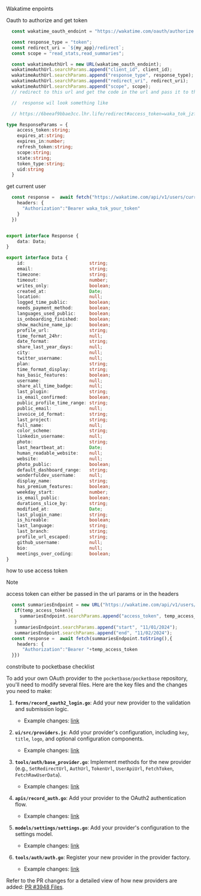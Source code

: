 Wakatime enpoints

Oauth to authorize and get token 
```ts
  const wakatime_oauth_endoint = "https://wakatime.com/oauth/authorize ";

  const response_type = "token";
  const redirect_uri = `${my_app}/redirect`;
  const scope = "read_stats,read_summaries";

  const wakatimeAuthUrl = new URL(wakatime_oauth_endoint);
  wakatimeAuthUrl.searchParams.append("client_id", client_id);
  wakatimeAuthUrl.searchParams.append("response_type", response_type);
  wakatimeAuthUrl.searchParams.append("redirect_uri", redirect_uri);
  wakatimeAuthUrl.searchParams.append("scope", scope);
  // redirect to this url and get the code in the url and pass it to the token api

  //  response wil look something like 

  // https://6beeaf9bbae3cc.lhr.life/redirect#access_token=waka_tok_jzfbdhN8Jn9Gn5NZEjuHAnNqHyquj03FVrWOEomqyZmqCq22P&expires_at=2024-11-07T15%3A03%3A39Z&expires_in=432002&4e4refresh_token=waka_ref_5nVncyobrrqrr9dzscope=read_summaries&state=STATE&token_type=bearer&uid=018cc20e-ad5a-4d40-ad76-7d398731446f

type ResponseParams = {
    access_token:string;
    expires_at:string;
    expires_in:number;
    refresh_token:string;
    scope:string;
    state:string;
    token_type:string;
    uid:string
  }
```


get current user 

```ts
  const response =  await fetch("https://wakatime.com/api/v1/users/current",{
    headers: {
      "Authorization":"Bearer waka_tok_your_token"
    }
  })


export interface Response {
    data: Data;
}

export interface Data {
    id:                        string;
    email:                     string;
    timezone:                  string;
    timeout:                   number;
    writes_only:               boolean;
    created_at:                Date;
    location:                  null;
    logged_time_public:        boolean;
    needs_payment_method:      boolean;
    languages_used_public:     boolean;
    is_onboarding_finished:    boolean;
    show_machine_name_ip:      boolean;
    profile_url:               string;
    time_format_24hr:          null;
    date_format:               string;
    share_last_year_days:      null;
    city:                      null;
    twitter_username:          null;
    plan:                      string;
    time_format_display:       string;
    has_basic_features:        boolean;
    username:                  null;
    share_all_time_badge:      null;
    last_plugin:               string;
    is_email_confirmed:        boolean;
    public_profile_time_range: string;
    public_email:              null;
    invoice_id_format:         string;
    last_project:              string;
    full_name:                 null;
    color_scheme:              string;
    linkedin_username:         null;
    photo:                     string;
    last_heartbeat_at:         Date;
    human_readable_website:    null;
    website:                   null;
    photo_public:              boolean;
    default_dashboard_range:   string;
    wonderfuldev_username:     null;
    display_name:              string;
    has_premium_features:      boolean;
    weekday_start:             number;
    is_email_public:           boolean;
    durations_slice_by:        string;
    modified_at:               Date;
    last_plugin_name:          string;
    is_hireable:               boolean;
    last_language:             string;
    last_branch:               string;
    profile_url_escaped:       string;
    github_username:           null;
    bio:                       null;
    meetings_over_coding:      boolean;
}


```
how to use access token 
>[!NOTE]
> access token can either be passed in the url params or in the headers

```ts
  const summariesEndpoint = new URL("https://wakatime.com/api/v1/users/current/summaries"); 
   if(temp_access_token){
     summariesEndpoint.searchParams.append("access_token", temp_access_token);
   }
   summariesEndpoint.searchParams.append("start", "11/01/2024");
   summariesEndpoint.searchParams.append("end", "11/02/2024");
  const response =  await fetch(summariesEndpoint.toString(),{
    headers: {
      "Authorization":"Bearer "+temp_access_token
  }})
```

constribute to pocketbase checklist

To add your own OAuth provider to the `pocketbase/pocketbase` repository, you'll need to modify several files. Here are the key files and the changes you need to make:

1. **`forms/record_oauth2_login.go`**: Add your new provider to the validation and submission logic.
   - Example changes: [link](https://github.com/pocketbase/pocketbase/blob/26ef0c697c5d95f4a9da13090797673ac36e5bc0/forms/record_oauth2_login.go)

2. **`ui/src/providers.js`**: Add your provider's configuration, including `key`, `title`, `logo`, and optional configuration components.
   - Example changes: [link](https://github.com/pocketbase/pocketbase/blob/26ef0c697c5d95f4a9da13090797673ac36e5bc0/ui/src/providers.js)

3. **`tools/auth/base_provider.go`**: Implement methods for the new provider (e.g., `SetRedirectUrl`, `AuthUrl`, `TokenUrl`, `UserApiUrl`, `FetchToken`, `FetchRawUserData`).
   - Example changes: [link](https://github.com/pocketbase/pocketbase/blob/26ef0c697c5d95f4a9da13090797673ac36e5bc0/tools/auth/base_provider.go)

4. **`apis/record_auth.go`**: Add your provider to the OAuth2 authentication flow.
   - Example changes: [link](https://github.com/pocketbase/pocketbase/blob/26ef0c697c5d95f4a9da13090797673ac36e5bc0/apis/record_auth.go)

5. **`models/settings/settings.go`**: Add your provider's configuration to the settings model.
   - Example changes: [link](https://github.com/pocketbase/pocketbase/blob/26ef0c697c5d95f4a9da13090797673ac36e5bc0/models/settings/settings.go)

6. **`tools/auth/auth.go`**: Register your new provider in the provider factory.
   - Example changes: [link](https://github.com/pocketbase/pocketbase/blob/26ef0c697c5d95f4a9da13090797673ac36e5bc0/tools/auth/auth.go)

Refer to the PR changes for a detailed view of how new providers are added: [PR #3948 Files](https://github.com/pocketbase/pocketbase/pull/3948/files).
